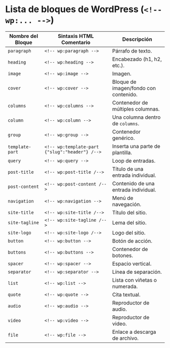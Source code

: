 # Lista de bloques de WordPress (`<!-- wp:... -->`)

| Nombre del Bloque | Sintaxis HTML Comentario | Descripción |
|-------------------|---------------------------|-------------|
| `paragraph` | `<!-- wp:paragraph -->` | Párrafo de texto. |
| `heading` | `<!-- wp:heading -->` | Encabezado (h1, h2, etc.). |
| `image` | `<!-- wp:image -->` | Imagen. |
| `cover` | `<!-- wp:cover -->` | Bloque de imagen/fondo con contenido. |
| `columns` | `<!-- wp:columns -->` | Contenedor de múltiples columnas. |
| `column` | `<!-- wp:column -->` | Una columna dentro de `columns`. |
| `group` | `<!-- wp:group -->` | Contenedor genérico. |
| `template-part` | `<!-- wp:template-part {"slug":"header"} /-->` | Inserta una parte de plantilla. |
| `query` | `<!-- wp:query -->` | Loop de entradas. |
| `post-title` | `<!-- wp:post-title /-->` | Título de una entrada individual. |
| `post-content` | `<!-- wp:post-content /-->` | Contenido de una entrada individual. |
| `navigation` | `<!-- wp:navigation -->` | Menú de navegación. |
| `site-title` | `<!-- wp:site-title /-->` | Título del sitio. |
| `site-tagline` | `<!-- wp:site-tagline /-->` | Lema del sitio. |
| `site-logo` | `<!-- wp:site-logo /-->` | Logo del sitio. |
| `button` | `<!-- wp:button -->` | Botón de acción. |
| `buttons` | `<!-- wp:buttons -->` | Contenedor de botones. |
| `spacer` | `<!-- wp:spacer -->` | Espacio vertical. |
| `separator` | `<!-- wp:separator -->` | Línea de separación. |
| `list` | `<!-- wp:list -->` | Lista con viñetas o numerada. |
| `quote` | `<!-- wp:quote -->` | Cita textual. |
| `audio` | `<!-- wp:audio -->` | Reproductor de audio. |
| `video` | `<!-- wp:video -->` | Reproductor de video. |
| `file` | `<!-- wp:file -->` | Enlace a descarga de archivo. |